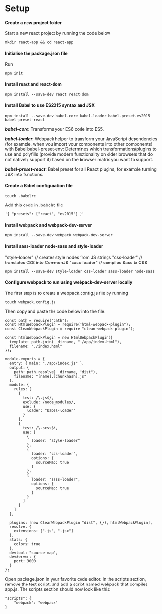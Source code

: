 # Setup

#### Create a new project folder

Start a new react project by running the code below

```
mkdir react-app && cd react-app
```

#### Initialise the package.json file

Run

```
npm init
```

#### Install react and react-dom

```
npm install --save-dev react react-dom
```

#### Install Babel to use ES2015 syntax and JSX

```
npm install --save-dev babel-core babel-loader babel-preset-es2015 babel-preset-react
```

**_babel-core_**: Transforms your ES6 code into ES5.

**_babel-loader_**: Webpack helper to transform your JavaScript dependencies (for example, when you import your components into other components) with Babel
babel-preset-env: Determines which transformations/plugins to use and polyfills (provide modern functionality on older browsers that do not natively support it) based on the browser matrix you want to support.

**_babel-preset-react_**: Babel preset for all React plugins, for example turning JSX into functions.

#### Create a Babel configuration file

```
touch .babelrc  
```

Add this code in .babelrc file

```
'{ "presets": ["react", "es2015"] }'
```

#### Install webpack and webpack-dev-server

```
npm install --save-dev webpack webpack-dev-server
```

#### Install sass-loader node-sass and style-loader

"style-loader" // creates style nodes from JS strings
"css-loader" // translates CSS into CommonJS
"sass-loader" // compiles Sass to CSS

```
npm install --save-dev style-loader css-loader sass-loader node-sass
```

#### Configure webpack to run using webpack-dev-server locally

The first step is to create a webpack.config.js file by running

```
touch webpack.config.js
```

Then copy and paste the code below into the file.

```
const path = require("path");
const HtmlWebpackPlugin = require("html-webpack-plugin");
const CleanWebpackPlugin = require("clean-webpack-plugin");

const htmlWebpackPlugin = new HtmlWebpackPlugin({
  template: path.join(__dirname, "./app/index.html"),
  filename: "./index.html"
});

module.exports = {
  entry: { main: "./app/index.js" },
  output: {
    path: path.resolve(__dirname, "dist"),
    filename: "[name].[chunkhash].js"
  },
  module: {
    rules: [
      {
        test: /\.js$/,
        exclude: /node_modules/,
        use: {
          loader: "babel-loader"
        }
      },
      {
        test: /\.scss$/,
        use: [
          {
            loader: "style-loader"
          },
          {
            loader: "css-loader",
            options: {
              sourceMap: true
            }
          },
          {
            loader: "sass-loader",
            options: {
              sourceMap: true
            }
          }
        ]
      }
    ]
  },

  plugins: [new CleanWebpackPlugin("dist", {}), htmlWebpackPlugin],
  resolve: {
    extensions: [".js", ".jsx"]
  },
  stats: {
    colors: true
  },
  devtool: "source-map",
  devServer: {
    port: 3000
  }
};
```

Open package.json in your favorite code editor. In the scripts section, remove the test script, and add a script named webpack that compiles app.js. The scripts section should now look like this:

```
"scripts": {
    "webpack": "webpack"
}
```
